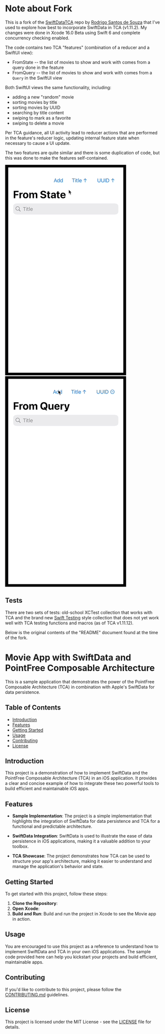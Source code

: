 # Note about Fork

This is a fork of the [SwiftDataTCA](https://github.com/SouzaRodrigo61/SwiftDataTCA) repo by 
[Rodrigo Santos de Souza](https://github.com/SouzaRodrigo61) that I've used to explore how best to incorporate SwiftData
in TCA (v1.11.2). My changes were done in Xcode 16.0 Beta using Swift 6 and complete concurrency checking enabled.

The code contains two TCA "features" (combination of a reducer and a SwiftUI view):

* FromState -- the list of movies to show and work with comes from a query done in the feature
* FromQuery -- the list of movies to show and work with comes from a `Query` in the SwiftUI view

Both SwiftUI views the same functionality, including:

* adding a new "random" movie
* sorting movies by title
* sorting movies by UUID
* searching by title content
* swiping to mark as a favorite
* swiping to delete a movie

Per TCA guidance, all UI activity lead to reducer actions that are performed in the feature's reducer logic, updating
internal feature state when necessary to cause a UI update.

The two features are quite similar and there is some duplication of code, but this was done to make the features 
self-contained.

![](https://github.com/bradhowes/SwiftDataTCA/blob/main/FromState.gif?raw=true)
![](https://github.com/bradhowes/SwiftDataTCA/blob/main/FromQuery.gif?raw=true)

## Tests

There are two sets of tests: old-school XCTest collection that works with TCA and the brand new 
[Swift Testing](https://github.com/apple/swift-testing) style collection that does not yet work well with TCA testing
functions and macros (as of TCA v1.11.12).

Below is the original contents of the "README" document found at the time of the fork.

# Movie App with SwiftData and PointFree Composable Architecture

This is a sample application that demonstrates the power of the PointFree Composable Architecture (TCA) in combination with Apple's SwiftData for data persistence.

## Table of Contents
- [Introduction](#introduction)
- [Features](#features)
- [Getting Started](#getting-started)
- [Usage](#usage)
- [Contributing](#contributing)
- [License](#license)

## Introduction

This project is a demonstration of how to implement SwiftData and the PointFree Composable Architecture (TCA) in an iOS application. It provides a clear and concise example of how to integrate these two powerful tools to build efficient and maintainable iOS apps.

## Features

- **Sample Implementation**: The project is a simple implementation that highlights the integration of SwiftData for data persistence and TCA for a functional and predictable architecture.

- **SwiftData Integration**: SwiftData is used to illustrate the ease of data persistence in iOS applications, making it a valuable addition to your toolbox.

- **TCA Showcase**: The project demonstrates how TCA can be used to structure your app's architecture, making it easier to understand and manage the application's behavior and state.


## Getting Started

To get started with this project, follow these steps:

1. **Clone the Repository**:
2. **Open Xcode**:
3. **Build and Run**:
Build and run the project in Xcode to see the Movie app in action.

## Usage

You are encouraged to use this project as a reference to understand how to implement SwiftData and TCA in your own iOS applications. The sample code provided here can help you kickstart your projects and build efficient, maintainable apps.


## Contributing

If you'd like to contribute to this project, please follow the [CONTRIBUTING.md](CONTRIBUTING.md) guidelines.

## License

This project is licensed under the MIT License - see the [LICENSE](LICENSE) file for details.
